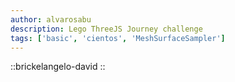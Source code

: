 ```yaml
---
author: alvarosabu
description: Lego ThreeJS Journey challenge
tags: ['basic', 'cientos', 'MeshSurfaceSampler']
---
```


::brickelangelo-david
::